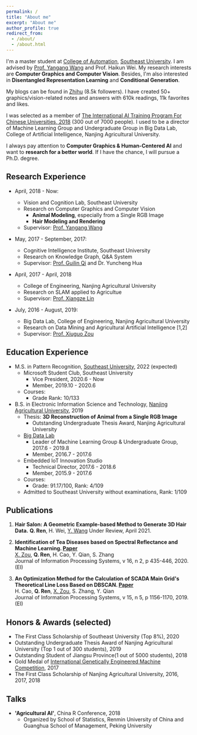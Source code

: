 ```yaml
---
permalink: /
title: "About me"
excerpt: "About me"
author_profile: true
redirect_from: 
  - /about/
  - /about.html
---
```

I'm a master student at [College of Automation](https://automation.seu.edu.cn/), [Southeast University](https://www.seu.edu.cn). I am advised by [Prof. Yangang Wang](https://yangangwang.com) and Prof. Haikun Wei. My research interests are **Computer Graphics and Computer Vision**. Besides, I'm also interested in **Disentangled Representation Learning** and **Conditional Generation**. 

My blogs can be found in [Zhihu](https://www.zhihu.com/people/AlbertRen) (8.5k followers). I have created 50+ graphics/vision-related notes and answers with 610k readings, 11k favorites and likes.
    
I was selected as a member of [The International AI Training  Program For Chinese Universities, 2018](http://pkunews.pku.edu.cn/xwzh/2018-04/04/content_301782.htm) (300 out of 7000 people). I used to be a director of Machine Learning Group and Undergraduate Group in Big Data Lab, College of Artificial Intelligence, Nanjing Agricultural University.    

I always pay attention to **Computer Graphics & Human-Centered AI** and want to **research for a better world**. If I have the chance, I will pursue a Ph.D. degree.

Research Experience
------
* April, 2018 - Now:
  * Vision and Cognition Lab, Southeast University
  * Research on Computer Graphics and Computer Vision
    * **Animal Modeling**, especially from a Single RGB Image
    * **Hair Modeling and Rendering**
  * Supervisor: [Prof. Yangang Wang](https://yangangwang.com)

* May, 2017 - September, 2017:
  * Cognitive Intelligence Institute, Southeast University
  * Research on Knowledge Graph, Q&A System
  * Supervisor: [Prof. Guilin Qi](https://cse.seu.edu.cn/2019/0103/c23024a257135/page.htm) and Dr. Yuncheng Hua

* April, 2017 - April, 2018
  * College of Engineering, Nanjing Agricultural University
  * Research on SLAM applied to Agricultue
  * Supervisor: [Prof. Xiangze Lin](http://www.pk.njau.edu.cn/info/1182/3234.htm)

* July, 2016 - August, 2019:
  * Big Data Lab, College of Engineering, Nanjing Agricultural University
  * Research on Data Mining and Agricultural Artificial Intelligence [1,2]
  * Supervisor: [Prof. Xiuguo Zou](http://www.pk.njau.edu.cn/info/1183/2274.htm)

Education Experience
------
* M.S. in Pattern Recognition, [Southeast University](https://www.seu.edu.cn), 2022 (expected)
  * Microsoft Student Club, Southeast University
    * Vice President, 2020.6 - Now
    * Member, 2019.10 - 2020.6
  * Courses:
    * Grade Rank:  10/133
* B.S. in Electronic Information Science and Technology, [Nanjing Agricultural University](http://www.njau.edu.cn), 2019
  * Thesis: **3D Reconstruction of Animal from a Single RGB Image**   
    * Outstanding Undergraduate Thesis Award, Nanjing Agricultural University
  * [Big Data Lab](http://www.njaudata.org)
    * Leader of Machine Learning Group & Undergraduate Group, 2017.6 - 2019.8
    * Member, 2016.7 - 2017.6
  * Embedded IoT Innovation Studio
    * Technical Director, 2017.6 - 2018.6
    * Member, 2015.9 - 2017.6
  * Courses:
    * Grade: 91.17/100, Rank: 4/109
  * Admitted to Southeast University without examinations, Rank: 1/109


Publications
------
1.  **Hair Salon: A Geometric Example-based Method to Generate 3D Hair Data.**
   **Q. Ren**, H. Wei, [Y. Wang](https://yangangwang.com)
   Under Review, April 2021.

2. **Identification of Tea Diseases based on Spectral Reflectance and Machine Learning. [Paper](https://www.koreascience.or.kr/article/JAKO202013965594423.pdf)**   
  [X. Zou](http://www.pk.njau.edu.cn/info/1183/2274.htm), **Q. Ren**, H. Cao, Y. Qian, S. Zhang  
  Journal of Information Processing Systems, v 16, n 2, p 435-446, 2020.(EI)     

3. **An Optimization Method for the Calculation of SCADA Main Grid's Theoretical Line Loss Based on DBSCAN. [Paper](https://www.koreascience.or.kr/article/JAKO201932569395125.pdf)**   
  H. Cao, **Q. Ren**, [X. Zou](http://www.pk.njau.edu.cn/info/1183/2274.htm), S. Zhang, Y. Qian   
  Journal of Information Processing Systems, v 15, n 5, p 1156-1170, 2019.(EI)      


Honors & Awards (selected)
------
* The First Class Scholarship of Southeast University (Top 8%), 2020 
* Outstanding Undergraduate Thesis Award of Nanjing Agricultural University (Top 1 out of 300 students), 2019
* Outstanding Student of Jiangsu Province(1 out of 5000 students), 2018
* Gold Medal of [International Genetically Engineered Machine Competition](https://igem.org/Main_Page), 2017
* The First Class Scholarship of Nanjing Agricultural University, 2016, 2017, 2018


Talks
------
* **'Agricultural AI'**, China R Conference, 2018
  * Organized by School of Statistics, Renmin University of China and Guanghua School of Management, Peking University

